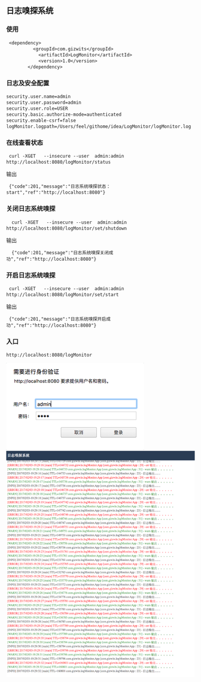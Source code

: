 ##  日志嗅探系统

### 使用

```
 <dependency>
          <groupId>com.gizwits</groupId>
            <artifactId>LogMonitor</artifactId>
            <version>1.0</version>
        </dependency>
 ```

###  日志及安全配置

```
security.user.name=admin
security.user.password=admin
security.user.role=USER
security.basic.authorize-mode=authenticated
security.enable-csrf=false
logMonitor.logpath=/Users/feel/githome/idea/LogMonitor/logMonitor.log

```
### 在线查看状态
```
 curl -XGET   --insecure --user  admin:admin  http://localhost:8080/logMonitor/status
```
输出
```
 {"code":201,"message":"日志系统嗅探状态：start","ref":"http://localhost:8080"}
```
### 关闭日志系统嗅探

```
  curl -XGET   --insecure --user  admin:admin  http://localhost:8080/logMonitor/set/shutdown
```
输出
```
  {"code":201,"message":"日志系统嗅探关闭成功","ref":"http://localhost:8080"}
```
### 开启日志系统嗅探
```
 curl -XGET   --insecure --user  admin:admin  http://localhost:8080/logMonitor/set/start
```
 输出
 ```
  {"code":201,"message":"日志系统嗅探开启成功","ref":"http://localhost:8080"}
 ```

###  入口

 ```
 http://localhost:8080/logMonitor
 ```
 ![安全登入界面](LogMonitor/image/01.png)
 ![日志系统嗅探界面](LogMonitor/image/02.png)
 
 
 
   
  
